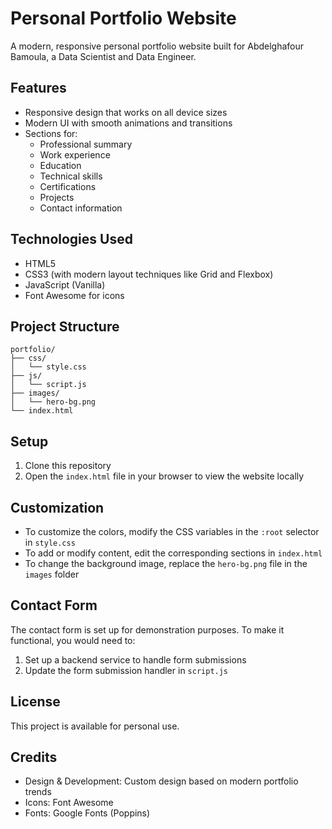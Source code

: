 # Personal Portfolio Website

A modern, responsive personal portfolio website built for Abdelghafour Bamoula, a Data Scientist and Data Engineer.

## Features

- Responsive design that works on all device sizes
- Modern UI with smooth animations and transitions
- Sections for:
  - Professional summary
  - Work experience
  - Education
  - Technical skills
  - Certifications
  - Projects
  - Contact information

## Technologies Used

- HTML5
- CSS3 (with modern layout techniques like Grid and Flexbox)
- JavaScript (Vanilla)
- Font Awesome for icons

## Project Structure

```
portfolio/
├── css/
│   └── style.css
├── js/
│   └── script.js
├── images/
│   └── hero-bg.png
└── index.html
```

## Setup

1. Clone this repository
2. Open the `index.html` file in your browser to view the website locally

## Customization

- To customize the colors, modify the CSS variables in the `:root` selector in `style.css`
- To add or modify content, edit the corresponding sections in `index.html`
- To change the background image, replace the `hero-bg.png` file in the `images` folder

## Contact Form

The contact form is set up for demonstration purposes. To make it functional, you would need to:
1. Set up a backend service to handle form submissions
2. Update the form submission handler in `script.js`

## License

This project is available for personal use.

## Credits

- Design & Development: Custom design based on modern portfolio trends
- Icons: Font Awesome
- Fonts: Google Fonts (Poppins)